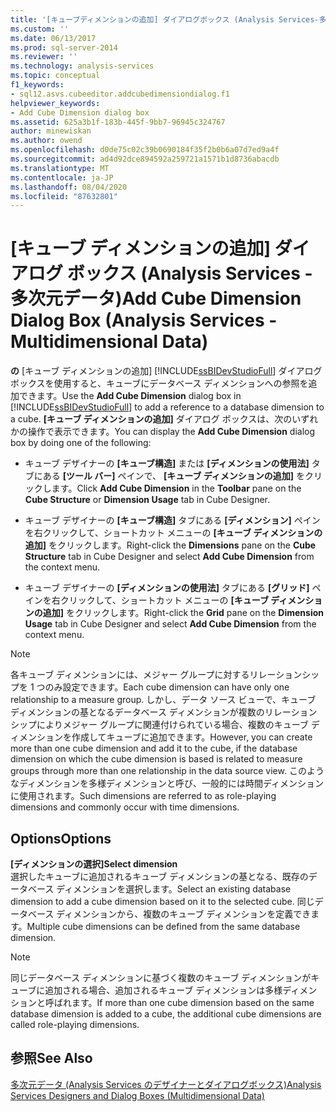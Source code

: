 ```yaml
---
title: '[キューブディメンションの追加] ダイアログボックス (Analysis Services-多次元データ) |Microsoft Docs'
ms.custom: ''
ms.date: 06/13/2017
ms.prod: sql-server-2014
ms.reviewer: ''
ms.technology: analysis-services
ms.topic: conceptual
f1_keywords:
- sql12.asvs.cubeeditor.addcubedimensiondialog.f1
helpviewer_keywords:
- Add Cube Dimension dialog box
ms.assetid: 625a3b1f-183b-445f-9bb7-96945c324767
author: minewiskan
ms.author: owend
ms.openlocfilehash: d0de75c02c39b0690184f35f2b0b6a07d7ed9a4f
ms.sourcegitcommit: ad4d92dce894592a259721a1571b1d8736abacdb
ms.translationtype: MT
ms.contentlocale: ja-JP
ms.lasthandoff: 08/04/2020
ms.locfileid: "87632801"
---
```

# <a name="add-cube-dimension-dialog-box-analysis-services---multidimensional-data"></a><span data-ttu-id="c94bc-102">[キューブ ディメンションの追加] ダイアログ ボックス (Analysis Services - 多次元データ)</span><span class="sxs-lookup"><span data-stu-id="c94bc-102">Add Cube Dimension Dialog Box (Analysis Services - Multidimensional Data)</span></span>
  <span data-ttu-id="c94bc-103">**の** [キューブ ディメンションの追加] [!INCLUDE[ssBIDevStudioFull](../includes/ssbidevstudiofull-md.md)] ダイアログ ボックスを使用すると、キューブにデータベース ディメンションへの参照を追加できます。</span><span class="sxs-lookup"><span data-stu-id="c94bc-103">Use the **Add Cube Dimension** dialog box in [!INCLUDE[ssBIDevStudioFull](../includes/ssbidevstudiofull-md.md)] to add a reference to a database dimension to a cube.</span></span> <span data-ttu-id="c94bc-104">**[キューブ ディメンションの追加]** ダイアログ ボックスは、次のいずれかの操作で表示できます。</span><span class="sxs-lookup"><span data-stu-id="c94bc-104">You can display the **Add Cube Dimension** dialog box by doing one of the following:</span></span>  
  
-   <span data-ttu-id="c94bc-105">キューブ デザイナーの **[キューブ構造]** または **[ディメンションの使用法]** タブにある **[ツール バー]** ペインで、 **[キューブ ディメンションの追加]** をクリックします。</span><span class="sxs-lookup"><span data-stu-id="c94bc-105">Click **Add Cube Dimension** in the **Toolbar** pane on the **Cube Structure** or **Dimension Usage** tab in Cube Designer.</span></span>  
  
-   <span data-ttu-id="c94bc-106">キューブ デザイナーの **[キューブ構造]** タブにある **[ディメンション]** ペインを右クリックして、ショートカット メニューの **[キューブ ディメンションの追加]** をクリックします。</span><span class="sxs-lookup"><span data-stu-id="c94bc-106">Right-click the **Dimensions** pane on the **Cube Structure** tab in Cube Designer and select **Add Cube Dimension** from the context menu.</span></span>  
  
-   <span data-ttu-id="c94bc-107">キューブ デザイナーの **[ディメンションの使用法]** タブにある **[グリッド]** ペインを右クリックして、ショートカット メニューの **[キューブ ディメンションの追加]** をクリックします。</span><span class="sxs-lookup"><span data-stu-id="c94bc-107">Right-click the **Grid** pane on the **Dimension Usage** tab in Cube Designer and select **Add Cube Dimension** from the context menu.</span></span>  
  
> [!NOTE]  
>  <span data-ttu-id="c94bc-108">各キューブ ディメンションには、メジャー グループに対するリレーションシップを 1 つのみ設定できます。</span><span class="sxs-lookup"><span data-stu-id="c94bc-108">Each cube dimension can have only one relationship to a measure group.</span></span> <span data-ttu-id="c94bc-109">しかし、データ ソース ビューで、キューブ ディメンションの基となるデータベース ディメンションが複数のリレーションシップによりメジャー グループに関連付けられている場合、複数のキューブ ディメンションを作成してキューブに追加できます。</span><span class="sxs-lookup"><span data-stu-id="c94bc-109">However, you can create more than one cube dimension and add it to the cube, if the database dimension on which the cube dimension is based is related to measure groups through more than one relationship in the data source view.</span></span> <span data-ttu-id="c94bc-110">このようなディメンションを多様ディメンションと呼び、一般的には時間ディメンションに使用されます。</span><span class="sxs-lookup"><span data-stu-id="c94bc-110">Such dimensions are referred to as role-playing dimensions and commonly occur with time dimensions.</span></span>  
  
## <a name="options"></a><span data-ttu-id="c94bc-111">Options</span><span class="sxs-lookup"><span data-stu-id="c94bc-111">Options</span></span>  
 <span data-ttu-id="c94bc-112">**[ディメンションの選択]**</span><span class="sxs-lookup"><span data-stu-id="c94bc-112">**Select dimension**</span></span>  
 <span data-ttu-id="c94bc-113">選択したキューブに追加されるキューブ ディメンションの基となる、既存のデータベース ディメンションを選択します。</span><span class="sxs-lookup"><span data-stu-id="c94bc-113">Select an existing database dimension to add a cube dimension based on it to the selected cube.</span></span> <span data-ttu-id="c94bc-114">同じデータベース ディメンションから、複数のキューブ ディメンションを定義できます。</span><span class="sxs-lookup"><span data-stu-id="c94bc-114">Multiple cube dimensions can be defined from the same database dimension.</span></span>  
  
> [!NOTE]  
>  <span data-ttu-id="c94bc-115">同じデータベース ディメンションに基づく複数のキューブ ディメンションがキューブに追加される場合、追加されるキューブ ディメンションは多様ディメンションと呼ばれます。</span><span class="sxs-lookup"><span data-stu-id="c94bc-115">If more than one cube dimension based on the same database dimension is added to a cube, the additional cube dimensions are called role-playing dimensions.</span></span>  
  
## <a name="see-also"></a><span data-ttu-id="c94bc-116">参照</span><span class="sxs-lookup"><span data-stu-id="c94bc-116">See Also</span></span>  
 [<span data-ttu-id="c94bc-117">多次元データ &#40;Analysis Services のデザイナーとダイアログボックス&#41;</span><span class="sxs-lookup"><span data-stu-id="c94bc-117">Analysis Services Designers and Dialog Boxes &#40;Multidimensional Data&#41;</span></span>](analysis-services-designers-and-dialog-boxes-multidimensional-data.md)  
  
  
